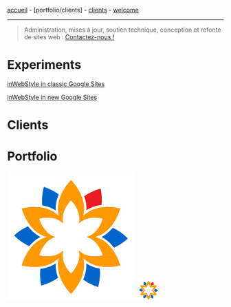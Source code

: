 [accueil](index.md) - [portfolio/clients] - [clients](clients.md) - [welcome](welcome.md)
- - -
> Administration, mises à jour, soutien technique, conception et refonte de sites web : <A HREF="mailto:inwebstyle@gmail.com">Contactez-nous !</A>

# Experiments

<a href="https://sites.google.com/site/inwebstylesolutions" target="_blank">inWebStyle in classic Google Sites</a>

<a href="https://sites.google.com/site/inwebstyle" target="_blank">inWebStyle in new Google Sites</a>

# Clients


# Portfolio

![image](/assets/img/iws-logo.png) <img src="/assets/img/iws-logo.png" width="50px"/>

